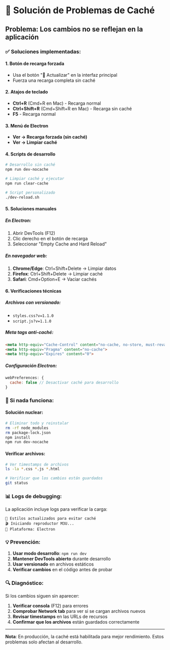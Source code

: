 # 🔄 Solución de Problemas de Caché

## Problema: Los cambios no se reflejan en la aplicación

### ✅ Soluciones implementadas:

#### 1. **Botón de recarga forzada**
- Usa el botón "🔄 Actualizar" en la interfaz principal
- Fuerza una recarga completa sin caché

#### 2. **Atajos de teclado**
- **Ctrl+R** (Cmd+R en Mac) - Recarga normal
- **Ctrl+Shift+R** (Cmd+Shift+R en Mac) - Recarga sin caché
- **F5** - Recarga normal

#### 3. **Menú de Electron**
- **Ver → Recarga forzada (sin caché)**
- **Ver → Limpiar caché**

#### 4. **Scripts de desarrollo**
```bash
# Desarrollo sin caché
npm run dev-nocache

# Limpiar caché y ejecutar
npm run clear-cache

# Script personalizado
./dev-reload.sh
```

#### 5. **Soluciones manuales**

##### En Electron:
1. Abrir DevTools (F12)
2. Clic derecho en el botón de recarga
3. Seleccionar "Empty Cache and Hard Reload"

##### En navegador web:
1. **Chrome/Edge**: Ctrl+Shift+Delete → Limpiar datos
2. **Firefox**: Ctrl+Shift+Delete → Limpiar caché
3. **Safari**: Cmd+Option+E → Vaciar cachés

#### 6. **Verificaciones técnicas**

##### Archivos con versionado:
- `styles.css?v=1.1.0`
- `script.js?v=1.1.0`

##### Meta tags anti-caché:
```html
<meta http-equiv="Cache-Control" content="no-cache, no-store, must-revalidate">
<meta http-equiv="Pragma" content="no-cache">
<meta http-equiv="Expires" content="0">
```

##### Configuración Electron:
```javascript
webPreferences: {
  cache: false // Desactivar caché para desarrollo
}
```

### 🚨 Si nada funciona:

#### Solución nuclear:
```bash
# Eliminar todo y reinstalar
rm -rf node_modules
rm package-lock.json
npm install
npm run dev-nocache
```

#### Verificar archivos:
```bash
# Ver timestamps de archivos
ls -la *.css *.js *.html

# Verificar que los cambios están guardados
git status
```

### 📊 Logs de debugging:

La aplicación incluye logs para verificar la carga:
```
🔄 Estilos actualizados para evitar caché
🎬 Iniciando reproductor M3U...
📱 Plataforma: Electron
```

### 💡 Prevención:

1. **Usar modo desarrollo**: `npm run dev`
2. **Mantener DevTools abierto** durante desarrollo
3. **Usar versionado** en archivos estáticos
4. **Verificar cambios** en el código antes de probar

### 🔍 Diagnóstico:

Si los cambios siguen sin aparecer:

1. **Verificar consola** (F12) para errores
2. **Comprobar Network tab** para ver si se cargan archivos nuevos
3. **Revisar timestamps** en las URLs de recursos
4. **Confirmar que los archivos** están guardados correctamente

---

**Nota**: En producción, la caché está habilitada para mejor rendimiento. Estos problemas solo afectan al desarrollo.